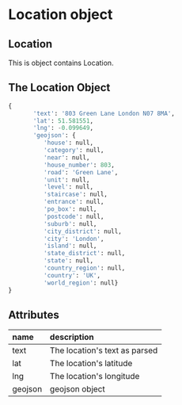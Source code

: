 # Location object

## Location

This is object contains Location.

## The Location Object

```python
{
       'text': '803 Green Lane London N07 8MA',
       'lat': 51.581551, 
       'lng': -0.099649, 
       'geojson': {
          'house': null, 
          'category': null, 
          'near': null, 
          'house_number': 803, 
          'road': 'Green Lane', 
          'unit': null, 
          'level': null, 
          'staircase': null, 
          'entrance': null, 
          'po_box': null, 
          'postcode': null, 
          'suburb': null, 
          'city_district': null, 
          'city': 'London', 
          'island': null, 
          'state_district': null, 
          'state': null, 
          'country_region': null, 
          'country': 'UK', 
          'world_region': null}
}
```

## Attributes

| name | description |
| :--- | :--- |
| text | The location's text as parsed |
| lat | The location's latitude |
| lng | The location's longitude |
| geojson | geojson object |

